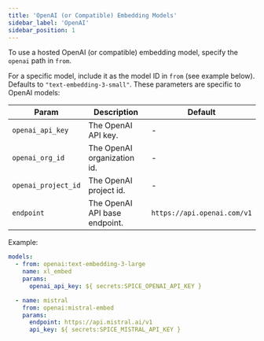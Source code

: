 ```yaml
---
title: 'OpenAI (or Compatible) Embedding Models'
sidebar_label: 'OpenAI'
sidebar_position: 1
---
```


To use a hosted OpenAI (or compatible) embedding model, specify the `openai` path in `from`. 

For a specific model, include it as the model ID in `from` (see example below). Defaults to `"text-embedding-3-small"`.
These parameters are specific to OpenAI models:

| Param | Description | Default |
| ----- | ----------- | ------- |
| `openai_api_key` | The OpenAI API key.        | -                           |
| `openai_org_id` | The OpenAI organization id. | -                           |
| `openai_project_id` | The OpenAI project id.  | -                           |
| `endpoint` | The OpenAI API base endpoint.    | `https://api.openai.com/v1` |


Example:

```yaml
models:
  - from: openai:text-embedding-3-large
    name: xl_embed
    params:
      openai_api_key: ${ secrets:SPICE_OPENAI_API_KEY }

  - name: mistral
    from: openai:mistral-embed
    params:
      endpoint: https://api.mistral.ai/v1
      api_key: ${ secrets:SPICE_MISTRAL_API_KEY }
```